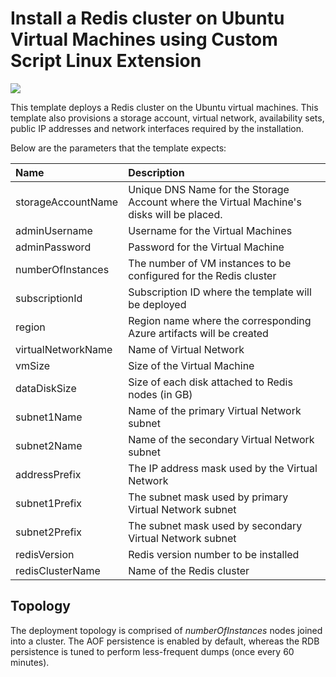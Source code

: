 # Install a Redis cluster on Ubuntu Virtual Machines using Custom Script Linux Extension

<a href="https://azuredeploy.net/" target="_blank">
    <img src="http://azuredeploy.net/deploybutton.png"/>
</a>

This template deploys a Redis cluster on the Ubuntu virtual machines. This template also provisions a storage account, virtual network, availability sets, public IP addresses and network interfaces required by the installation.

Below are the parameters that the template expects:

| Name   | Description    |
|:--- |:---|
| storageAccountName  | Unique DNS Name for the Storage Account where the Virtual Machine's disks will be placed. |
| adminUsername  | Username for the Virtual Machines  |
| adminPassword  | Password for the Virtual Machine  |
| numberOfInstances | The number of VM instances to be configured for the Redis cluster |
| subscriptionId  | Subscription ID where the template will be deployed |
| region | Region name where the corresponding Azure artifacts will be created |
| virtualNetworkName | Name of Virtual Network |
| vmSize | Size of the Virtual Machine |
| dataDiskSize | Size of each disk attached to Redis nodes (in GB) |
| subnet1Name | Name of the primary Virtual Network subnet |
| subnet2Name | Name of the secondary Virtual Network subnet |
| addressPrefix | The IP address mask used by the Virtual Network |
| subnet1Prefix | The subnet mask used by primary Virtual Network subnet |
| subnet2Prefix | The subnet mask used by secondary Virtual Network subnet |
| redisVersion | Redis version number to be installed |
| redisClusterName | Name of the Redis cluster |

Topology
--------

The deployment topology is comprised of _numberOfInstances_ nodes joined into a cluster.
The AOF persistence is enabled by default, whereas the RDB persistence is tuned to perform less-frequent dumps (once every 60 minutes).

